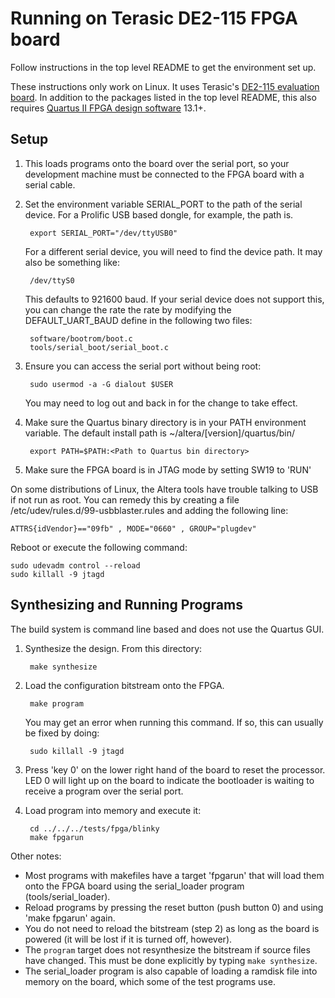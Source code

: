 # Running on Terasic DE2-115 FPGA board

Follow instructions in the top level README to get the environment set up.

These instructions only work on Linux.  It uses Terasic's
[DE2-115 evaluation board](http://www.terasic.com.tw/cgi-bin/page/archive.pl?Language=English&No=502).
In addition to the packages listed in the top level README, this also requires
[Quartus II FPGA design software](http://dl.altera.com/?edition=web) 13.1+.

## Setup

1. This loads programs onto the board over the serial port, so your development
machine must be connected to the FPGA board with a serial cable.

2. Set the environment variable SERIAL_PORT to the path of the serial device.
For a Prolific USB based dongle, for example, the path is.

        export SERIAL_PORT="/dev/ttyUSB0"

    For a different serial device, you will need to find
    the device path. It may also be something like:

	    /dev/ttyS0

    This defaults to 921600 baud. If your serial device does not
    support this, you can change the rate the rate by modifying the
    DEFAULT_UART_BAUD define in the following two files:

        software/bootrom/boot.c
        tools/serial_boot/serial_boot.c

3. Ensure you can access the serial port without being root:

        sudo usermod -a -G dialout $USER

    You may need to log out and back in for the change to take effect.

4. Make sure the Quartus binary directory is in your PATH environment variable.
   The default install path is ~/altera/[version]/quartus/bin/

        export PATH=$PATH:<Path to Quartus bin directory>

5. Make sure the FPGA board is in JTAG mode by setting SW19 to 'RUN'

On some distributions of Linux, the Altera tools have trouble talking to USB if not
run as root. You can remedy this by creating a file
/etc/udev/rules.d/99-usbblaster.rules and adding the following line:

    ATTRS{idVendor}=="09fb" , MODE="0660" , GROUP="plugdev"

Reboot or execute the following command:

    sudo udevadm control --reload
    sudo killall -9 jtagd

## Synthesizing and Running Programs

The build system is command line based and does not use the Quartus GUI.

1. Synthesize the design. From this directory:

        make synthesize

2. Load the configuration bitstream onto the FPGA.

        make program

    You may get an error when running this command. If so, this can usually be fixed by doing:

        sudo killall -9 jtagd

3. Press 'key 0' on the lower right hand of the board to reset the processor. LED 0
   will light up on the board to indicate the bootloader is waiting to receive a
   program over the serial port.

4. Load program into memory and execute it:

        cd ../../../tests/fpga/blinky
        make fpgarun

Other notes:
- Most programs with makefiles have a target 'fpgarun' that will load them
  onto the FPGA board using the serial_loader program (tools/serial_loader).
- Reload programs by pressing the reset button (push button 0) and using
  'make fpgarun' again.
- You do not need to reload the bitstream (step 2) as long as the board is powered
  (it will be lost if it is turned off, however).
- The `program` target does not resynthesize the bitstream if source files have changed.
  This must be done explicitly by typing `make synthesize`.
- The serial_loader program is also capable of loading a ramdisk file into memory on
  the board, which some of the test programs use.


